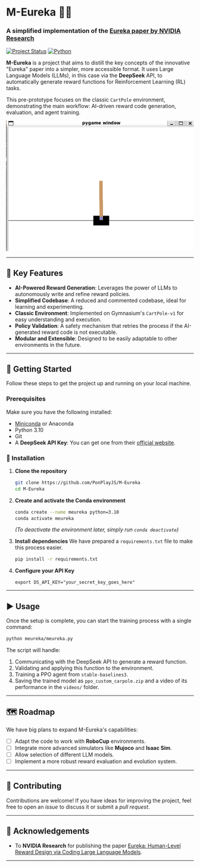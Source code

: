# M-Eureka 🤖✨

### A simplified implementation of the [Eureka paper by NVIDIA Research](https://eureka-research.github.io/)

[![Project Status](https://img.shields.io/badge/status-pre--prototype-yellow)](https://github.com/PonPlayJS/M-Eureka)
[![Python](https://img.shields.io/badge/Python-3.10-blue.svg)](https://www.python.org/)

**M-Eureka** is a project that aims to distill the key concepts of the innovative "Eureka" paper into a simpler, more accessible format. It uses Large Language Models (LLMs), in this case via the **DeepSeek** API, to automatically generate reward functions for Reinforcement Learning (RL) tasks.

This pre-prototype focuses on the classic `CartPole` environment, demonstrating the main workflow: AI-driven reward code generation, evaluation, and agent training.

![Trained Agent Demonstration](https://github.com/PonPlayJS/M-Eureka/raw/main/image.png)

---

## 🎯 Key Features

* **AI-Powered Reward Generation**: Leverages the power of LLMs to autonomously write and refine reward policies.
* **Simplified Codebase**: A reduced and commented codebase, ideal for learning and experimenting.
* **Classic Environment**: Implemented on Gymnasium's `CartPole-v1` for easy understanding and execution.
* **Policy Validation**: A safety mechanism that retries the process if the AI-generated reward code is not executable.
* **Modular and Extensible**: Designed to be easily adaptable to other environments in the future.

---

## 🚀 Getting Started

Follow these steps to get the project up and running on your local machine.

### Prerequisites

Make sure you have the following installed:

* [Miniconda](https://docs.conda.io/en/latest/miniconda.html) or Anaconda
* Python 3.10
* Git
* A **DeepSeek API Key**: You can get one from their [official website](https://platform.deepseek.com/api_keys).

### 🔧 Installation

1.  **Clone the repository**
    ```bash
    git clone https://github.com/PonPlayJS/M-Eureka
    cd M-Eureka
    ```

2.  **Create and activate the Conda environment**
    ```bash
    conda create --name meureka python=3.10
    conda activate meureka
    ```
    *(To deactivate the environment later, simply run `conda deactivate`)*

3.  **Install dependencies**
    We have prepared a `requirements.txt` file to make this process easier.
    ```bash
    pip install -r requirements.txt
    ```
4.  **Configure your API Key**
    ```
    export DS_API_KEY="your_secret_key_goes_here"
    ```

---

## ▶️ Usage

Once the setup is complete, you can start the training process with a single command:

```bash
python meureka/meureka.py
```

The script will handle:
1.  Communicating with the DeepSeek API to generate a reward function.
2.  Validating and applying this function to the environment.
3.  Training a PPO agent from `stable-baselines3`.
4.  Saving the trained model as `ppo_custom_carpole.zip` and a video of its performance in the `videos/` folder.

---

## 🗺️ Roadmap

We have big plans to expand M-Eureka's capabilities:

* [ ] Adapt the code to work with **RoboCup** environments.
* [ ] Integrate more advanced simulators like **Mujoco** and **Isaac Sim**.
* [ ] Allow selection of different LLM models.
* [ ] Implement a more robust reward evaluation and evolution system.

---

## 🤝 Contributing

Contributions are welcome! If you have ideas for improving the project, feel free to open an *issue* to discuss it or submit a *pull request*.

---

## 🙏 Acknowledgements

* To **NVIDIA Research** for publishing the paper [Eureka: Human-Level Reward Design via Coding Large Language Models](https://eureka-research.github.io/).

---





